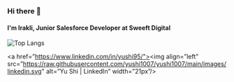 
### Hi there 👋
#### I'm Irakli, Junior Salesforce Developer at Sweeft Digital

![Top Langs](https://github-readme-stats.vercel.app/api/top-langs/?username=iriauli&layout=compact)

<a href=”https://www.linkedin.com/in/yushi95/"><img align=”left” src=”https://raw.githubusercontent.com/yushi1007/yushi1007/main/images/linkedin.svg" alt=”Yu Shi | LinkedIn” width=”21px”/></a>
